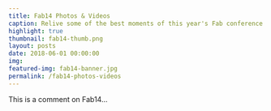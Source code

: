 ```yaml
---
title: Fab14 Photos & Videos
caption: Relive some of the best moments of this year's Fab conference!
highlight: true
thumbnail: fab14-thumb.png
layout: posts
date: 2018-06-01 00:00:00
img: 
featured-img: fab14-banner.jpg
permalink: /fab14-photos-videos
---
```


This is a comment on Fab14…